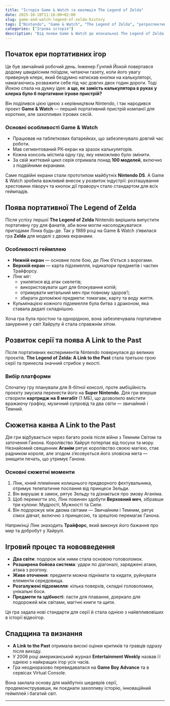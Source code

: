 ```yaml
---
title: "Історія Game & Watch та еволюція The Legend of Zelda"
date: 2025-10-18T11:16:00+02:00
slug: game-and-watch-legend-of-zelda-history
tags: ["Nintendo", "Game & Watch", "The Legend of Zelda", "ретроспектива", "ігри", "Zelda"]
categories: ["Ігрова історія"]
description: "Від появи Game & Watch до епохальної The Legend of Zelda: A Link to the Past — повна історія розвитку портативних ігор та культової серії."
---
```


## Початок ери портативних ігор

Це був звичайний робочий день. Інженер Гунпей Йокой повертався додому швидкісним поїздом, читаючи газету, коли його увагу привернув клерк, який бездумно натискав кнопки на калькуляторі, намагаючись розважити себе під час довгих двох годин дороги. Тоді Йокою спала на думку ідея: **а що, як замість калькулятора в руках у клерка було б портативне ігрове пристрій?**

Він поділився цією ідеєю з керівництвом Nintendo, і так народився проект **Game & Watch** — перший портативний пристрій компанії для коротких, але захопливих ігрових сесій.

### Основні особливості Game & Watch

- Працював на таблеткових батарейках, що забезпечувало довгий час роботи.
- Мав сегментований РК-екран на зразок калькуляторів.
- Кожна консоль містила одну гру, яку неможливо було змінити.
- За свій життєвий цикл серія отримала понад **100 моделей**, включно з подвійними екранами.

Саме подвійні екрани стали прототипом майбутніх **Nintendo DS**. А Game & Watch зробила важливий внесок у розвиток індустрії: розташування хрестовини ліворуч та кнопок дії праворуч стало стандартом для всіх геймпадів.

## Поява портативної The Legend of Zelda

Після успіху першої **The Legend of Zelda** Nintendo вирішила випустити портативну гру для фанатів, аби вони могли насолоджуватися пригодами Лінка будь-де. Так у 1989 році на Game & Watch з’явилася гра **Zelda** для моделі з двома екранами. 

### Особливості геймплею

- **Нижній екран** — основне поле бою, де Лінк б’ється з ворогами.
- **Верхній екран** — карта підземелля, індикатори предметів і частин Трайфорсу.
- Лінк міг:
  - ухилятися від атак скелетів;
  - використовувати щит для блокування копій;
  - отримувати метальний меч при повному здоров’ї;
  - збирати допоміжні предмети: томагавк, карту та воду життя.
- Кульмінацією кожного підземелля була битва з драконом, яка ставала дедалі складнішою.

Хоча гра була простою та однорідною, вона забезпечувала портативне занурення у світ Хайрулу й стала справжнім хітом.

## Розвиток серії та поява A Link to the Past

Після портативних експериментів Nintendo повернулася до великих проєктів. **The Legend of Zelda: A Link to the Past** стала третьою грою серії та принесла значний стрибок у якості.

### Вибір платформи

Спочатку гру планували для 8-бітної консолі, проте амбіційність проєкту змусила перенести його на **Super Nintendo**. Для гри вперше створили **картридж на 8 мегабіт** (1 МБ), що дозволило вмістити вражаючу графіку, музичний супровід та два світи — звичайний і Темний.

## Сюжетна канва A Link to the Past

Дія гри відбувається через багато років після війни з Темним Світом та заточення Ганона. Королівство Хайрул потерпає від посухи та мору. Незнайомий священник **Аганім** рятує королівство своєю магією, стає радником короля, але згодом з’ясовується його зловісна мета — знищити печать, що утримує Ганона.

### Основні сюжетні моменти

1. Лінк, юний племінник колишнього придворного фехтувальника, отримує телепатичне послання від принцеси Зельди.
2. Він вирушає в замок, рятує Зельду та дізнається про змову Аганіма.
3. Щоб перемогти зло, Лінк повинен здобути **Верховний меч**, зібравши три кулони: Мудрості, Мужності та Сили.
4. Він подорожує між двома світами — Звичайним і Темним, рятує сімох дівчат, включно з принцесою, та зрештою перемагає Ганона.

Наприкінці Лінк знаходить **Трайфорс**, який виконує його бажання про мир та добробут у Хайрулі.

## Ігровий процес та нововведення

- **Два світи**: подорож між ними стала основою головоломок.
- **Розширена бойова система**: удари по діагоналі, заряджені атаки, атака з розгону.
- **Живе оточення**: предмети можна піднімати та кидати, руйнувати елементи середовища.
- **Розгалужені підземелля**: кілька поверхів, складні головоломки, унікальні боси.
- **Предмети та здібності**: ласти для плавання, дзеркало для подорожей між світами, магічні книги та щити.

Ця гра задала нові стандарти для серії й стала однією з найвпливовіших в історії відеоігор.

## Спадщина та визнання

- **A Link to the Past** отримала високі оцінки критиків та гравців одразу після виходу.
- У 2006 році американський журнал **Entertainment Weekly** назвав її однією з найкращих ігор усіх часів.
- Гра неодноразово перевидавалася на **Game Boy Advance** та в сервісах Virtual Console.

Вона заклала основу для майбутніх шедеврів серії, продемонструвавши, як поєднати захопливу історію, інноваційний геймплей і багатий світ.

---
